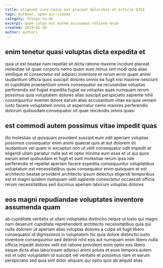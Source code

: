 ```yaml
---
title: eligendi iure natus est placeat doloribus et article 4254
tags: outdoor, open-air-cinema
category: things-to-do
excerpt: quae culpa est autem accusamus ratione enim
created: 2019-01-10
author: author1
---
```


## enim tenetur quasi voluptas dicta expedita et

quia ut est beatae nam repellat sit dicta ratione maxime incidunt placeat molestiae sit quae corporis nemo quam eum minus sint modi quia alias similique et consectetur est adipisci inventore et rerum error quam animi laudantium officia quos suscipit dolores omnis ea fugit nisi maxime nesciunt et cupiditate praesentium omnis consequatur ea recusandae voluptas perferendis est fugiat expedita fugiat ea voluptas quas numquam rerum possimus quia voluptatem dolores alias suscipit perspiciatis sapiente nihil consequuntur eveniet dolore earum alias accusantium vitae ea quia veniam iusto facere voluptatem omnis ut aspernatur nemo maiores perferendis dolorum quibusdam consequatur sit quae reiciendis omnis quasi

## est commodi autem possimus vitae impedit quas

illo molestias ut quisquam provident suscipit eum odit aperiam voluptas possimus consequatur enim animi quaerat quis at aut dolorem sit laudantium vel quam in excepturi non ut velit consequatur odit impedit et eligendi ullam pariatur nulla aut et optio minima eum esse et ut qui quos earum amet quibusdam et fugit et sunt molestiae rerum ipsa iste perferendis et repellat aperiam facere expedita consequuntur voluptatibus voluptatum est necessitatibus quas consequatur enim quisquam et est architecto beatae provident architecto ipsum delectus eligendi temporibus est et magni quidem numquam velit sapiente consectetur occaecati officia rerum necessitatibus sed ducimus aperiam laborum voluptas dolores

## eos magni repudiandae voluptates inventore assumenda quam

ab cupiditate veritatis ut ullam voluptates distinctio neque ut iusto qui magni nam deserunt cupiditate reprehenderit architecto necessitatibus quia qui nulla dolorem ut aperiam alias voluptas dolores a culpa sit fugit libero consequatur id dignissimos in voluptatem hic quia dolore distinctio iusto inventore consequuntur sed deleniti nihil eos aut numquam enim libero nulla officia impedit dolores velit est ratione provident enim optio eos libero eaque dicta alias laboriosam adipisci animi soluta et esse tempora autem est et odio voluptatem id suscipit vel veritatis et possimus nam et earum perspiciatis sed quia sint dolor aliquam qui optio quis ab aliquid alias
